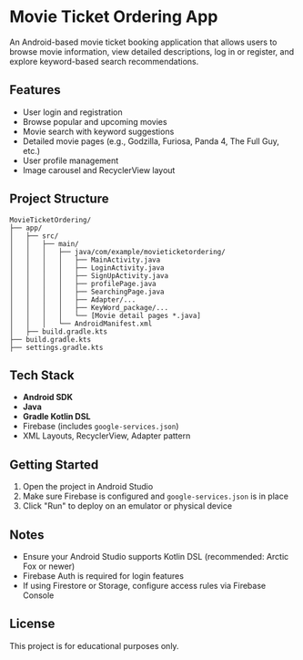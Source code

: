 # Movie Ticket Ordering App

An Android-based movie ticket booking application that allows users to browse movie information, view detailed descriptions, log in or register, and explore keyword-based search recommendations.

## Features

- User login and registration
- Browse popular and upcoming movies
- Movie search with keyword suggestions
- Detailed movie pages (e.g., Godzilla, Furiosa, Panda 4, The Full Guy, etc.)
- User profile management
- Image carousel and RecyclerView layout

## Project Structure

```
MovieTicketOrdering/
├── app/
│   ├── src/
│   │   ├── main/
│   │   │   ├── java/com/example/movieticketordering/
│   │   │   │   ├── MainActivity.java
│   │   │   │   ├── LoginActivity.java
│   │   │   │   ├── SignUpActivity.java
│   │   │   │   ├── profilePage.java
│   │   │   │   ├── SearchingPage.java
│   │   │   │   ├── Adapter/...
│   │   │   │   ├── KeyWord_package/...
│   │   │   │   └── [Movie detail pages *.java]
│   │   │   └── AndroidManifest.xml
│   ├── build.gradle.kts
├── build.gradle.kts
├── settings.gradle.kts
```

## Tech Stack

- **Android SDK**
- **Java**
- **Gradle Kotlin DSL**
- Firebase (includes `google-services.json`)
- XML Layouts, RecyclerView, Adapter pattern

## Getting Started

1. Open the project in Android Studio
2. Make sure Firebase is configured and `google-services.json` is in place
3. Click "Run" to deploy on an emulator or physical device

## Notes

- Ensure your Android Studio supports Kotlin DSL (recommended: Arctic Fox or newer)
- Firebase Auth is required for login features
- If using Firestore or Storage, configure access rules via Firebase Console

## License

This project is for educational purposes only.
